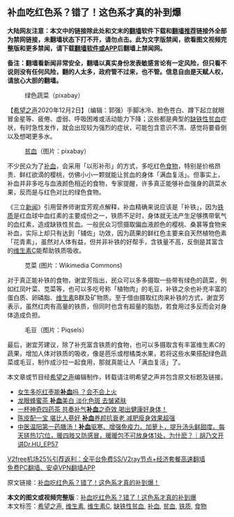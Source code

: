  <h2>补血吃红色系？错了！这色系才真的补到爆</h2> <p class="notice"><b>大陆网友注意：本文中的链接除此处和文末的<a href="https://github.com/bannedbook/fanqiang" >翻墙</a>软件下载和<a href="https://github.com/killgcd/justmysocks/blob/master/README.md">翻墙推荐</a>链接外全部为禁网链接，未翻墙状态下打不开，请勿点击。此为文字版禁闻，欲看图文视频完整版和更多禁闻，请下载<a href="https://github.com/bannedbook/fanqiang">翻墙软件或APP</a>后翻墙上禁闻网。</p><p>备注：翻墙看新闻非常安全，翻墙以真实身份发表敏感言论有一定风险，但只看不说则没有任何风险，翻的人太多，政府管不过来，也不管。信息自由是天赋人权，请放心大胆的翻墙。</b></p>  <div class="entry"> <figure><figcaption>绿色蔬菜（pixabay）</figcaption></figure> <p>【<span class='wp_keywordlink_affiliate'><a href="https://www.soundofhope.org" title="希望之声" target="_blank">希望之声</a></span>2020年12月2日】（编辑：郭强）手脚冰冷、脸色苍白、蹲下起立就眼冒金星等、疲倦、虚弱、呼吸困难或活动能力下降；这些都是典型的<a href="https://www.bannedbook.org/bnews/tag/%e7%bc%ba%e9%93%81%e6%80%a7%e8%b4%ab%e8%a1%80/" class="st_tag internal_tag" rel="tag" title="标签 缺铁性贫血 下的日志">缺铁性贫血</a>症状，有时急性发作，就会出现较为强烈的症状，可能包含意识不清、感觉将要昏倒以及想喝更多水。</p> <figure><figcaption><a href="https://www.bannedbook.org/bnews/tag/%E8%B4%AB%E8%A1%80/" class="st_tag internal_tag" rel="tag" title="标签 贫血 下的日志">贫血</a>（图片：pixabay）</figcaption></figure> <p>不少民众为了<a href="https://www.bannedbook.org/bnews/tag/%e8%a1%a5%e8%a1%80/" class="st_tag internal_tag" rel="tag" title="标签 补血 下的日志">补血</a>，会采用「以形补形」的方式，多吃红色<a href="https://www.bannedbook.org/bnews/tag/%e9%a3%9f%e7%89%a9/" class="st_tag internal_tag" rel="tag" title="标签 食物 下的日志">食物</a>，特别是价格昂贵、鲜红欲滴的樱桃，仿佛小小一颗就能让贫血的身体「满血复活」。但事实上，补血并非多吃与血液颜色相近的食物，专家提醒，许多真正能够补血强身的蔬菜水果，反而是与红色对比的绿色食物。</p>  <p>《三立<span class='wp_keywordlink_affiliate'><a href="https://www.bannedbook.org/" title="新闻">新闻</a></span>》引用营养师谢宜芳观点解释，补血精确来说应该是「补铁」，因为<a href="https://www.bannedbook.org/bnews/tag/%E9%93%81%E8%B4%A8/" class="st_tag internal_tag" rel="tag" title="标签 铁质 下的日志">铁质</a>是红血球中血红素的主要成份之一，铁质不足时，身体就无法产生足够携带氧气的血红素，造成缺铁性贫血。一般民众习惯摄取偏血液颜色的樱桃、桑葚等食物来补血，实际上却只有达到「辅佐」功效，因为蔬果的鲜红色主要来自天然植物色素「花青素」，虽然对人体有益，但并非补铁的好帮手，含铁量不高，反倒是其富含的<a href="https://www.bannedbook.org/bnews/tag/%E7%BB%B4%E7%94%9F%E7%B4%A0C/" class="st_tag internal_tag" rel="tag" title="标签 维生素C 下的日志">维生素C</a>能帮助铁质吸收。</p> <figure><figcaption>苋菜 (图片：Wikimedia Commons)</figcaption></figure> <p>对于真正能补铁的食物，谢宜芳指出，民众可以多多摄取一些带有绿色的蔬菜，例如红凤叶菜、苋菜等，也可以多吃号称「植物肉」的毛豆，补铁之余也补充丰富的蛋白质、卵磷脂、<a href="https://www.bannedbook.org/bnews/tag/%E7%BB%B4%E7%94%9F%E7%B4%A0/" class="st_tag internal_tag" rel="tag" title="标签 维生素 下的日志">维生素</a>B群及矿物质。至于借由摄取红肉来补铁的方式，谢宜芳表示，虽然红肉有高量的铁质，但同时也含有超量的脂肪，若食用过多反而会对身体造成负担。</p>  <figure><figcaption>毛豆（图片：Piqsels）</figcaption></figure> <p>最后，谢宜芳建议，除了补充富含铁质的食物，也可以多摄取含有丰富维生素C的蔬果，增加人体对铁质的吸收，像是芭乐或柑橘类水果，若将这些水果搭配绿色蔬菜或毛豆，制作成沙拉一起食用，那就真能让人「满血复活」了。</p> <p>本文章或节目经<a href="https://www.bannedbook.org/bnews/tag/%e5%b8%8c%e6%9c%9b%e4%b9%8b%e5%a3%b0/" class="st_tag internal_tag" rel="tag" title="标签 希望之声 下的日志">希望之声</a>编辑制作，转载请注明希望之声并包含原文标题及链接。</p>  <ul class='op-related-articles' title='相关阅读'> <li><a href='https://www.bannedbook.org/bnews/health/20201117/1432291.html' target='_blank'>女生多吃红枣能<b>补血</b>吗 ？会不会上火</a></li> <li><a href='https://www.bannedbook.org/bnews/comments/20201115/1431180.html' target='_blank'>龙眼蜂蜜茶 <b>补血</b>美白 淡化色斑 去皱紧肤</a></li> <li><a href='https://www.bannedbook.org/bnews/health/20201108/1427666.html' target='_blank'>一杯神奇四药茶 共奏补气<b>补血</b>之奇效 喝出健康好身体！</a></li> <li><a href='https://www.bannedbook.org/bnews/lifebaike/20201106/1426657.html' target='_blank'>陈皮配一宝 堪比人蔘好 <b>补血</b>养颜抗衰老 减肥瘦身效果超强</a></li> <li><a href='https://www.bannedbook.org/bnews/bannedvideo/20201105/1426369.html' target='_blank'>中医温阳第一药膳汤！<b>补血</b>驱寒、增强免疫力，加萝卜，提升汤头鲜甜度。每天搓热1穴位，暖四肢又防感冒，暖暖包不可放身体1处，为什麽？｜胡乃文开讲Dr.HU_EP57</a></li> </ul> <p class="texttj"> <a href="https://github.com/bannedbook/fanqiang/wiki/V2ray%E6%9C%BA%E5%9C%BA" target="_blank">V2free机场25%引荐返利：全平台免费SS/V2ray节点+经济套餐高速翻墙</a><br/> <a href="https://github.com/bannedbook/fanqiang/wiki/%E7%A6%81%E9%97%BB%E7%BD%91%E5%AE%89%E5%8D%93%E7%BF%BB%E5%A2%99%E6%96%B0%E9%97%BBAPP" target="_blank">免费PC翻墙、安卓VPN翻墙APP</a></p><p>原文链接：<a class="src_link"  href="https://www.soundofhope.org/post/448858" target="_blank">补血吃红色系？错了！这色系才真的补到爆！</a></p><a name='sharetosocial'></a>       <div><b>本文的图文或视频完整版</b>：<a href='https://www.bannedbook.org/bnews/comments/20201202/1440839.html'>补血吃红色系？错了！这色系才真的补到爆</a></div>  </div><!--END ENTRY--> <div class="postfooter"> <div>本文标签：<a href="https://www.bannedbook.org/bnews/tag/%e5%b8%8c%e6%9c%9b%e4%b9%8b%e5%a3%b0/" rel="tag">希望之声</a>, <a href="https://www.bannedbook.org/bnews/tag/%E7%BB%B4%E7%94%9F%E7%B4%A0/" rel="tag">维生素</a>, <a href="https://www.bannedbook.org/bnews/tag/%E7%BB%B4%E7%94%9F%E7%B4%A0C/" rel="tag">维生素C</a>, <a href="https://www.bannedbook.org/bnews/tag/%e7%bc%ba%e9%93%81%e6%80%a7%e8%b4%ab%e8%a1%80/" rel="tag">缺铁性贫血</a>, <a href="https://www.bannedbook.org/bnews/tag/%e8%a1%a5%e8%a1%80/" rel="tag">补血</a>, <a href="https://www.bannedbook.org/bnews/tag/%E8%B4%AB%E8%A1%80/" rel="tag">贫血</a>, <a href="https://www.bannedbook.org/bnews/tag/%E9%93%81%E8%B4%A8/" rel="tag">铁质</a>, <a href="https://www.bannedbook.org/bnews/tag/%e9%a3%9f%e7%89%a9/" rel="tag">食物</a></div>  </div><!--END POSTFOOTER--> 